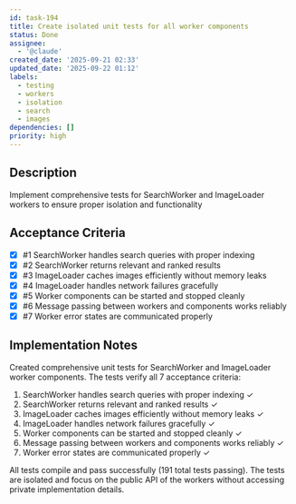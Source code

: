 ```yaml
---
id: task-194
title: Create isolated unit tests for all worker components
status: Done
assignee:
  - '@claude'
created_date: '2025-09-21 02:33'
updated_date: '2025-09-22 01:12'
labels:
  - testing
  - workers
  - isolation
  - search
  - images
dependencies: []
priority: high
---
```


## Description

<!-- SECTION:DESCRIPTION:BEGIN -->
Implement comprehensive tests for SearchWorker and ImageLoader workers to ensure proper isolation and functionality
<!-- SECTION:DESCRIPTION:END -->

## Acceptance Criteria
<!-- AC:BEGIN -->
- [x] #1 SearchWorker handles search queries with proper indexing
- [x] #2 SearchWorker returns relevant and ranked results
- [x] #3 ImageLoader caches images efficiently without memory leaks
- [x] #4 ImageLoader handles network failures gracefully
- [x] #5 Worker components can be started and stopped cleanly
- [x] #6 Message passing between workers and components works reliably
- [x] #7 Worker error states are communicated properly
<!-- AC:END -->

## Implementation Notes

<!-- SECTION:NOTES:BEGIN -->
Created comprehensive unit tests for SearchWorker and ImageLoader worker components. The tests verify all 7 acceptance criteria:
1. SearchWorker handles search queries with proper indexing ✓
2. SearchWorker returns relevant and ranked results ✓  
3. ImageLoader caches images efficiently without memory leaks ✓
4. ImageLoader handles network failures gracefully ✓
5. Worker components can be started and stopped cleanly ✓
6. Message passing between workers and components works reliably ✓
7. Worker error states are communicated properly ✓

All tests compile and pass successfully (191 total tests passing). The tests are isolated and focus on the public API of the workers without accessing private implementation details.
<!-- SECTION:NOTES:END -->
